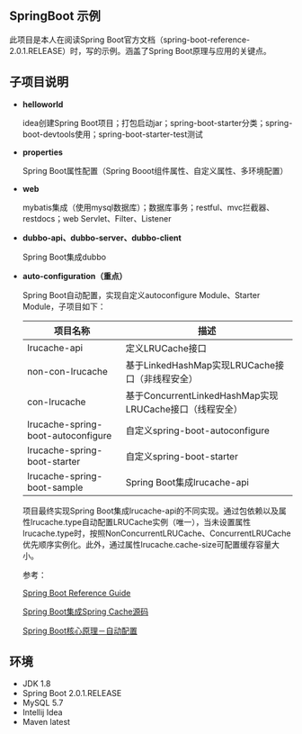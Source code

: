 ## SpringBoot 示例

此项目是本人在阅读Spring Boot官方文档（spring-boot-reference-2.0.1.RELEASE）时，写的示例。涵盖了Spring Boot原理与应用的关键点。

## 子项目说明

* **helloworld**

    idea创建Spring Boot项目；打包启动jar；spring-boot-starter分类；spring-boot-devtools使用；spring-boot-starter-test测试

* **properties**

    Spring Boot属性配置（Spring Booot组件属性、自定义属性、多环境配置）

* **web**

    mybatis集成（使用mysql数据库）；数据库事务；restful、mvc拦截器、restdocs；web Servlet、Filter、Listener

* **dubbo-api、dubbo-server、dubbo-client**

    Spring Boot集成dubbo

* **auto-configuration（重点）**

    Spring Boot自动配置，实现自定义autoconfigure Module、Starter Module，子项目如下：
    
    项目名称                    | 描述
    ----------------------------|------------------------------------------------------------------------------------------
    lrucache-api        | 定义LRUCache接口
    non-con-lrucache          | 基于LinkedHashMap实现LRUCache接口（非线程安全）
    con-lrucache        | 基于ConcurrentLinkedHashMap实现LRUCache接口（线程安全）
    lrucache-spring-boot-autoconfigure          | 自定义spring-boot-autoconfigure
    lrucache-spring-boot-starter          | 自定义spring-boot-starter
    lrucache-spring-boot-sample     | Spring Boot集成lrucache-api

    项目最终实现Spring Boot集成lrucache-api的不同实现。通过包依赖以及属性lrucache.type自动配置LRUCache实例（唯一），当未设置属性lrucache.type时，按照NonConcurrentLRUCache、ConcurrentLRUCache优先顺序实例化。此外，通过属性lrucache.cache-size可配置缓存容量大小。
    
    参考：
    
    [Spring Boot Reference Guide](https://docs.spring.io/spring-boot/docs/2.0.1.RELEASE/reference/html/)
    
    [Spring Boot集成Spring Cache源码](https://github.com/spring-projects/spring-boot/tree/master/spring-boot-project/spring-boot-autoconfigure/src/main/java/org/springframework/boot/autoconfigure/cache)
    
    [Spring Boot核心原理－自动配置](https://blog.csdn.net/xiaobing_122613/article/details/54943448)

## 环境

* JDK 1.8
* Spring Boot 2.0.1.RELEASE
* MySQL 5.7
* Intellij Idea
* Maven latest